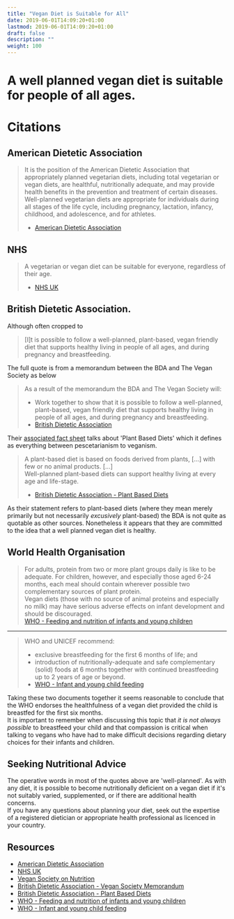 ```yaml
---
title: "Vegan Diet is Suitable for All"
date: 2019-06-01T14:09:20+01:00
lastmod: 2019-06-01T14:09:20+01:00
draft: false
description: ""
weight: 100
---
```


# A well planned vegan diet is suitable for people of all ages.

# Citations 

## American Dietetic Association
> It is the position of the American Dietetic Association that appropriately planned vegetarian diets, including total vegetarian or vegan diets, are healthful, nutritionally adequate, and may provide health benefits in the prevention and treatment of certain diseases. Well-planned vegetarian diets are appropriate for individuals during all stages of the life cycle, including pregnancy, lactation, infancy, childhood, and adolescence, and for athletes.  
>
> - [American Dietetic Association](https://www.ncbi.nlm.nih.gov/pubmed/19562864)

## NHS

> A vegetarian or vegan diet can be suitable for everyone, regardless of their age.  
>
> - [NHS UK](https://www.nhs.uk/live-well/eat-well/healthy-eating-vegetarians-vegans/)

## British Dietetic Association.
Although often cropped to  

> [I]t is possible to follow a well-planned, plant-based, vegan friendly diet that supports healthy living in people of all ages, and during pregnancy and breastfeeding.   

The full quote is from a memorandum between the BDA and The Vegan Society as below

> As a result of the memorandum the BDA and The Vegan Society will:  
> - Work together to show that it is possible to follow a well-planned, plant-based, vegan friendly diet that supports healthy living in people of all ages, and during pregnancy and breastfeeding.   
> - [British Dietetic Association](https://www.bda.uk.com/about/workwithus/bda_and_vegan_society_mou)

Their [associated fact sheet](https://www.bda.uk.com/foodfacts/plant-based_diet) talks about 'Plant Based Diets' which it defines as everything between pescetarianism to veganism.

> A plant-based diet is based on foods derived from plants, [...] with few or no animal products.
> [...]  
> Well-planned plant-based diets can support healthy living at every age and life-stage.   
>
> - [British Dietetic Association - Plant Based Diets](https://www.bda.uk.com/foodfacts/plant-based_diet)

As their statement refers to plant-based diets (where they mean merely primarily but not necessarily _excusively_ plant-based) the BDA is not quite as quotable as other sources. Nonetheless it appears that they are committed to the idea that a well planned vegan diet is healthy.

## World Health Organisation

> For adults, protein from two or more plant groups daily is like to be adequate. For children, however, and especially those aged 6-24 months, each meal should contain wherever possible two complementary sources of plant protein.  
>  Vegan diets (those with no source of animal proteins and especially no milk) may have serious adverse effects on infant development and should be discouraged.  
> [WHO - Feeding and nutrition of infants and young children](http://www.euro.who.int/__data/assets/pdf_file/0004/98302/WS_115_2000FE.pdf)

----

> WHO and UNICEF recommend:  
> - exclusive breastfeeding for the first 6 months of life; and  
> - introduction of nutritionally-adequate and safe complementary (solid) foods at 6 months together with continued breastfeeding up to 2 years of age or beyond.  
> - [WHO - Infant and young child feeding](https://www.who.int/en/news-room/fact-sheets/detail/infant-and-young-child-feeding)

Taking these two documents together it seems reasonable to conclude that the WHO endorses the healthfulness of a vegan diet provided the child is breastfed for the first six months.  
It is important to remember when discussing this topic that _it is not always possible_ to breastfeed your child and that compassion is critical when talking to vegans who have had to make difficult decisions regarding dietary choices for their infants and children.

## Seeking Nutritional Advice

The operative words in most of the quotes above are 'well-planned'. As with any diet, it is possible to become nutritionally deficient on a vegan diet if it's not suitably varied, supplemented, or if there are additional health concerns.  
If you have any questions about planning your diet, seek out the expertise of a registered dietician or appropriate health professional as licenced in your country.

## Resources

- [American Dietetic Association](https://www.ncbi.nlm.nih.gov/pubmed/19562864)
- [NHS UK](https://www.nhs.uk/live-well/eat-well/healthy-eating-vegetarians-vegans/)
- [Vegan Society on Nutrition](https://www.vegansociety.com/resources/nutrition-and-health)
- [British Dietetic Association - Vegan Society Memorandum](https://www.bda.uk.com/about/workwithus/bda_and_vegan_society_mou)
- [British Dietetic Association - Plant Based Diets](https://www.bda.uk.com/foodfacts/plant-based_diet)
- [WHO - Feeding and nutrition of infants and young children](http://www.euro.who.int/__data/assets/pdf_file/0004/98302/WS_115_2000FE.pdf)
- [WHO - Infant and young child feeding](https://www.who.int/en/news-room/fact-sheets/detail/infant-and-young-child-feeding)